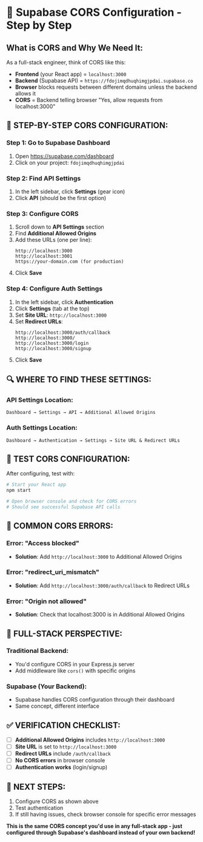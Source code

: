 # 🎯 Supabase CORS Configuration - Step by Step

## **What is CORS and Why We Need It:**

As a full-stack engineer, think of CORS like this:
- **Frontend** (your React app) = `localhost:3000`
- **Backend** (Supabase API) = `https://fdojimqdhuqhimgjpdai.supabase.co`
- **Browser** blocks requests between different domains unless the backend allows it
- **CORS** = Backend telling browser "Yes, allow requests from localhost:3000"

## 🚀 **STEP-BY-STEP CORS CONFIGURATION:**

### **Step 1: Go to Supabase Dashboard**
1. Open https://supabase.com/dashboard
2. Click on your project: `fdojimqdhuqhimgjpdai`

### **Step 2: Find API Settings**
1. In the left sidebar, click **Settings** (gear icon)
2. Click **API** (should be the first option)

### **Step 3: Configure CORS**
1. Scroll down to **API Settings** section
2. Find **Additional Allowed Origins**
3. Add these URLs (one per line):
   ```
   http://localhost:3000
   http://localhost:3001
   https://your-domain.com (for production)
   ```
4. Click **Save**

### **Step 4: Configure Auth Settings**
1. In the left sidebar, click **Authentication**
2. Click **Settings** (tab at the top)
3. Set **Site URL**: `http://localhost:3000`
4. Set **Redirect URLs**:
   ```
   http://localhost:3000/auth/callback
   http://localhost:3000/
   http://localhost:3000/login
   http://localhost:3000/signup
   ```
5. Click **Save**

## 🔍 **WHERE TO FIND THESE SETTINGS:**

### **API Settings Location:**
```
Dashboard → Settings → API → Additional Allowed Origins
```

### **Auth Settings Location:**
```
Dashboard → Authentication → Settings → Site URL & Redirect URLs
```

## 🧪 **TEST CORS CONFIGURATION:**

After configuring, test with:

```bash
# Start your React app
npm start

# Open browser console and check for CORS errors
# Should see successful Supabase API calls
```

## 🚨 **COMMON CORS ERRORS:**

### **Error: "Access blocked"**
- **Solution**: Add `http://localhost:3000` to Additional Allowed Origins

### **Error: "redirect_uri_mismatch"**
- **Solution**: Add `http://localhost:3000/auth/callback` to Redirect URLs

### **Error: "Origin not allowed"**
- **Solution**: Check that localhost:3000 is in Additional Allowed Origins

## 🎯 **FULL-STACK PERSPECTIVE:**

### **Traditional Backend:**
- You'd configure CORS in your Express.js server
- Add middleware like `cors()` with specific origins

### **Supabase (Your Backend):**
- Supabase handles CORS configuration through their dashboard
- Same concept, different interface

## ✅ **VERIFICATION CHECKLIST:**

- [ ] **Additional Allowed Origins** includes `http://localhost:3000`
- [ ] **Site URL** is set to `http://localhost:3000`
- [ ] **Redirect URLs** include `/auth/callback`
- [ ] **No CORS errors** in browser console
- [ ] **Authentication works** (login/signup)

## 🚀 **NEXT STEPS:**

1. Configure CORS as shown above
2. Test authentication
3. If still having issues, check browser console for specific error messages

**This is the same CORS concept you'd use in any full-stack app - just configured through Supabase's dashboard instead of your own backend!** 